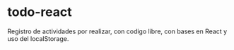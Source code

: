 # todo-react
Registro de actividades por realizar, con codigo libre, con bases en React y uso del localStorage.
